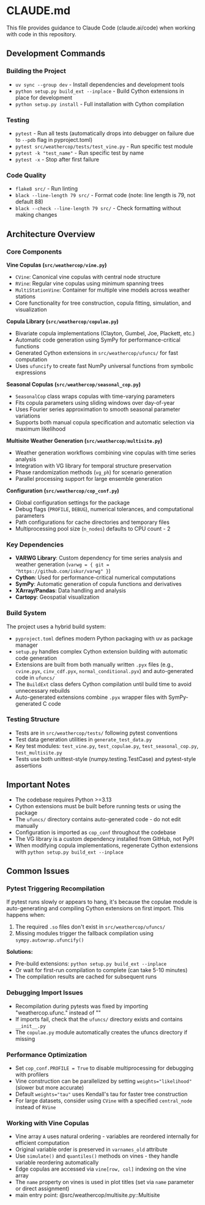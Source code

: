 # CLAUDE.md

This file provides guidance to Claude Code (claude.ai/code) when working with code in this repository.

## Development Commands

### Building the Project
- `uv sync --group dev` - Install dependencies and development tools
- `python setup.py build_ext --inplace` - Build Cython extensions in place for development
- `python setup.py install` - Full installation with Cython compilation

### Testing
- `pytest` - Run all tests (automatically drops into debugger on failure due to `--pdb` flag in pyproject.toml)
- `pytest src/weathercop/tests/test_vine.py` - Run specific test module
- `pytest -k "test_name"` - Run specific test by name
- `pytest -x` - Stop after first failure

### Code Quality
- `flake8 src/` - Run linting
- `black --line-length 79 src/` - Format code (note: line length is 79, not default 88)
- `black --check --line-length 79 src/` - Check formatting without making changes

## Architecture Overview

### Core Components

**Vine Copulas (`src/weathercop/vine.py`)**
- `CVine`: Canonical vine copulas with central node structure
- `RVine`: Regular vine copulas using minimum spanning trees
- `MultiStationVine`: Container for multiple vine models across weather stations
- Core functionality for tree construction, copula fitting, simulation, and visualization

**Copula Library (`src/weathercop/copulae.py`)**
- Bivariate copula implementations (Clayton, Gumbel, Joe, Plackett, etc.)
- Automatic code generation using SymPy for performance-critical functions
- Generated Cython extensions in `src/weathercop/ufuncs/` for fast computation
- Uses `ufuncify` to create fast NumPy universal functions from symbolic expressions

**Seasonal Copulas (`src/weathercop/seasonal_cop.py`)**
- `SeasonalCop` class wraps copulas with time-varying parameters
- Fits copula parameters using sliding windows over day-of-year
- Uses Fourier series approximation to smooth seasonal parameter variations
- Supports both manual copula specification and automatic selection via maximum likelihood

**Multisite Weather Generation (`src/weathercop/multisite.py`)**
- Weather generation workflows combining vine copulas with time series analysis
- Integration with VG library for temporal structure preservation
- Phase randomization methods (`vg_ph`) for scenario generation
- Parallel processing support for large ensemble generation

**Configuration (`src/weathercop/cop_conf.py`)**
- Global configuration settings for the package
- Debug flags (`PROFILE`, `DEBUG`), numerical tolerances, and computational parameters
- Path configurations for cache directories and temporary files
- Multiprocessing pool size (`n_nodes`) defaults to CPU count - 2

### Key Dependencies
- **VARWG Library**: Custom dependency for time series analysis and weather generation (`varwg = { git = "https://github.com/iskur/varwg" }`)
- **Cython**: Used for performance-critical numerical computations
- **SymPy**: Automatic generation of copula functions and derivatives
- **XArray/Pandas**: Data handling and analysis
- **Cartopy**: Geospatial visualization

### Build System
The project uses a hybrid build system:
- `pyproject.toml` defines modern Python packaging with uv as package manager
- `setup.py` handles complex Cython extension building with automatic code generation
- Extensions are built from both manually written `.pyx` files (e.g., `cvine.pyx`, `cinv_cdf.pyx`, `normal_conditional.pyx`) and auto-generated code in `ufuncs/`
- The `BuildExt` class defers Cython compilation until build time to avoid unnecessary rebuilds
- Auto-generated extensions combine `.pyx` wrapper files with SymPy-generated C code

### Testing Structure
- Tests are in `src/weathercop/tests/` following pytest conventions
- Test data generation utilities in `generate_test_data.py`
- Key test modules: `test_vine.py`, `test_copulae.py`, `test_seasonal_cop.py`, `test_multisite.py`
- Tests use both unittest-style (numpy.testing.TestCase) and pytest-style assertions

## Important Notes
- The codebase requires Python >=3.13
- Cython extensions must be built before running tests or using the package
- The `ufuncs/` directory contains auto-generated code - do not edit manually
- Configuration is imported as `cop_conf` throughout the codebase
- The VG library is a custom dependency installed from GitHub, not PyPI
- When modifying copula implementations, regenerate Cython extensions with `python setup.py build_ext --inplace`

## Common Issues

### Pytest Triggering Recompilation
If pytest runs slowly or appears to hang, it's because the copulae module is auto-generating and compiling Cython extensions on first import. This happens when:
1. The required `.so` files don't exist in `src/weathercop/ufuncs/`
2. Missing modules trigger the fallback compilation using `sympy.autowrap.ufuncify()`

**Solutions:**
- Pre-build extensions: `python setup.py build_ext --inplace`
- Or wait for first-run compilation to complete (can take 5-10 minutes)
- The compilation results are cached for subsequent runs

### Debugging Import Issues
- Recompilation during pytests was fixed by importing "weathercop.ufunc.<name>" instead of "<name>"
- If imports fail, check that the `ufuncs/` directory exists and contains `__init__.py`
- The `copulae.py` module automatically creates the ufuncs directory if missing

### Performance Optimization
- Set `cop_conf.PROFILE = True` to disable multiprocessing for debugging with profilers
- Vine construction can be parallelized by setting `weights="likelihood"` (slower but more accurate)
- Default `weights="tau"` uses Kendall's tau for faster tree construction
- For large datasets, consider using `CVine` with a specified `central_node` instead of `RVine`

### Working with Vine Copulas
- Vine array `A` uses natural ordering - variables are reordered internally for efficient computation
- Original variable order is preserved in `varnames_old` attribute
- Use `simulate()` and `quantiles()` methods on vines - they handle variable reordering automatically
- Edge copulas are accessed via `vine[row, col]` indexing on the vine array
- The `name` property on vines is used in plot titles (set via `name` parameter or direct assignment)
- main entry point: @src/weathercop/multisite.py::Multisite